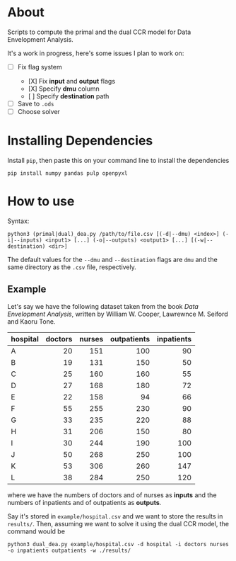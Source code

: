 # About

Scripts to compute the primal and the dual CCR model for Data Envelopment Analysis.

It's a work in progress, here's some issues I plan to work on:
  - [ ] Fix flag system<ul><li>[X] Fix **input** and **output** flags</li><li>[X] Specify **dmu** column</li><li>[ ] Specify **destination** path</li></ul>
  - [ ] Save to `.ods`
  - [ ] Choose solver

# Installing Dependencies

Install `pip`, then paste this on your command line to install the dependencies

```console
pip install numpy pandas pulp openpyxl
```

# How to use

Syntax:
```console
python3 (primal|dual)_dea.py /path/to/file.csv [(-d|--dmu) <index>] (-i|--inputs) <input1> [...] (-o|--outputs) <output1> [...] [(-w|--destination) <dir>]
```

The default values for the `--dmu` and `--destination` flags are `dmu` and the same directory as the `.csv` file, respectively.

## Example

Let's say we have the following dataset taken from the book _Data Envelopment Analysis_, written by William W. Cooper, Lawrewnce M. Seiford and Kaoru Tone.

| hospital | doctors | nurses | outpatients | inpatients |
| -------- | -------:| ------:| -----------:| ----------:|
|A         |       20|     151|          100|          90|
|B         |       19|     131|          150|          50|
|C         |       25|     160|          160|          55|
|D         |       27|     168|          180|          72|
|E         |       22|     158|           94|          66|
|F         |       55|     255|          230|          90|
|G         |       33|     235|          220|          88|
|H         |       31|     206|          150|          80|
|I         |       30|     244|          190|         100|
|J         |       50|     268|          250|         100|
|K         |       53|     306|          260|         147|
|L         |       38|     284|          250|         120|

where we have the numbers of doctors and of nurses as **inputs** and the numbers of inpatients and of outpatients as **outputs**.


Say it's stored in `example/hospital.csv` and we want to store the results in `results/`. Then, assuming we want to solve it using the dual CCR model, the command would be

```console
python3 dual_dea.py example/hospital.csv -d hospital -i doctors nurses -o inpatients outpatients -w ./results/
```
